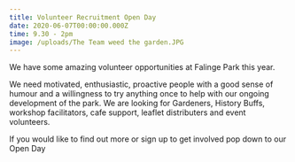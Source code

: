 ```yaml
---
title: Volunteer Recruitment Open Day
date: 2020-06-07T00:00:00.000Z
time: 9.30 - 2pm
image: /uploads/The Team weed the garden.JPG
---
```

We have some amazing volunteer opportunities at Falinge Park this year.

We need motivated, enthusiastic, proactive people with a good sense of humour and a willingness to try anything once to help with our ongoing development of the park. We are looking for Gardeners, History Buffs, workshop facilitators, cafe support, leaflet distributers and event volunteers.

If you would like to find out more or sign up to get involved pop down to our Open Day
